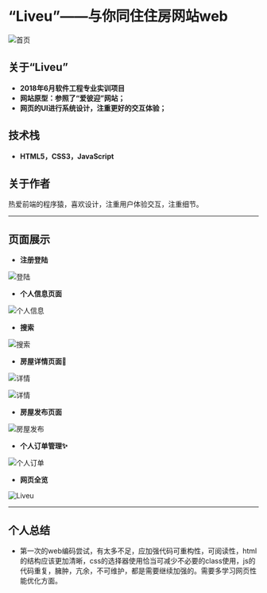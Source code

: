 #  “Liveu”——与你同住住房网站web

![首页](../img/main.png "注册页面")

##  关于“Liveu” 

 - **2018年6月软件工程专业实训项目**
 - **网站原型：参照了“爱彼迎”网站；**
 - **网页的UI进行系统设计，注重更好的交互体验；**

## 技术栈

 - **HTML5，CSS3，JavaScript**

## 关于作者

热爱前端的程序猿，喜欢设计，注重用户体验交互，注重细节。

---

## 页面展示

- **注册登陆**

![登陆](../img/register.png "登陆首页")

- **个人信息页面**

![个人信息](../img/personal.jpg "个人信息")

- **搜索**

![搜索](../img/search.jpg "搜索页面")

- **房屋详情页面🍔**

![详情](../img/housedetail.jpg "详情")

![详情](../img/housedetail2.jpg "详情")

- **房屋发布页面**

![房屋发布](../img/publish.png "房屋发布")

- **个人订单管理✨**

![个人订单](../img/orders.jpg "个人订单")

- **网页全览**

![Liveu](../img/all.jpg "Liveu")

---

## 个人总结
 - 第一次的web编码尝试，有太多不足，应加强代码可重构性，可阅读性，html的结构应该更加清晰，css的选择器使用恰当可减少不必要的class使用，js的代码重复，臃肿，亢余，不可维护，都是需要继续加强的。需要多学习网页性能优化方面。
